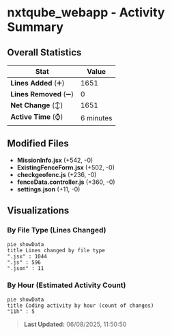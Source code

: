 # nxtqube_webapp - Activity Summary 

## Overall Statistics

| Stat                   | Value                                                             |
| ---------------------- | ----------------------------------------------------------------- |
| **Lines Added** (➕)   | 1651                                          |
| **Lines Removed** (➖) | 0                                        |
| **Net Change** (↕)    | 1651                |
| **Active Time** (⌚)   | 6 minutes |


## Modified Files
- **MissionInfo.jsx** (+542, -0)
- **ExistingFenceForm.jsx** (+502, -0)
- **checkgeofenc.js** (+236, -0)
- **fenceData.controller.js** (+360, -0)
- **settings.json** (+11, -0)

## Visualizations

### By File Type (Lines Changed)

```mermaid
pie showData
title Lines changed by file type
".jsx" : 1044
".js" : 596
".json" : 11
```

### By Hour (Estimated Activity Count)

```mermaid
pie showData
title Coding activity by hour (count of changes)
"11h" : 5
```


> **Last Updated:** 06/08/2025, 11:50:50